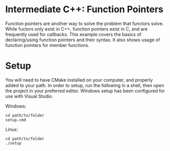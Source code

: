 # Intermediate C++: Function Pointers

Function pointers are another way to solve the problem that functors solve.
While fuctors only exist in C++, function pointers exist in C, and are frequently used for callbacks.
This example covers the basics of declaring/using function pointers and their syntax.
It also shows usage of function pointers for member functions.

# Setup

You will need to have CMake installed on your computer, and properly added to your path.
In order to setup, run the following in a shell, then open the project in your preferred editor.
Windows setup has been configured for use with Visual Studio.

Windows:
```
cd path/to/folder
setup.cmd
```
Linux:
```
cd path/to/folder
./setup
```